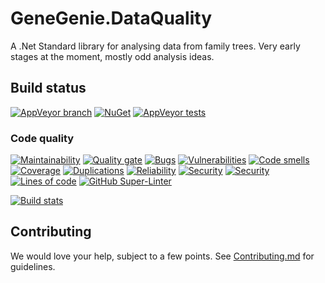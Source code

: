 # GeneGenie.DataQuality

A .Net Standard library for analysing data from family trees. Very early stages at the moment, mostly odd analysis ideas.

## Build status
[![AppVeyor branch](https://img.shields.io/appveyor/ci/RyanONeill1970/genegenie-dataquality/master.svg)](https://ci.appveyor.com/project/RyanONeill1970/genegenie-dataquality) [![NuGet](https://img.shields.io/nuget/v/GeneGenie.DataQuality.svg)](https://www.nuget.org/packages/GeneGenie.DataQuality) [![AppVeyor tests](https://img.shields.io/appveyor/tests/RyanONeill1970/genegenie-dataquality.svg)](https://ci.appveyor.com/project/RyanONeill1970/genegenie-dataquality/build/tests)

### Code quality
[![Maintainability](https://sonarcloud.io/api/project_badges/measure?project=GeneGenie.DataQuality&metric=sqale_rating)](https://sonarcloud.io/dashboard?id=GeneGenie.DataQuality) [![Quality gate](https://sonarcloud.io/api/project_badges/measure?project=GeneGenie.DataQuality&metric=alert_status)](https://sonarcloud.io/dashboard?id=GeneGenie.DataQuality) [![Bugs](https://sonarcloud.io/api/project_badges/measure?project=GeneGenie.DataQuality&metric=bugs)](https://sonarcloud.io/component_measures?id=GeneGenie.DataQuality&metric=Reliability) [![Vulnerabilities](https://sonarcloud.io/api/project_badges/measure?project=GeneGenie.DataQuality&metric=vulnerabilities)](https://sonarcloud.io/component_measures?id=GeneGenie.DataQuality&metric=Security) [![Code smells](https://sonarcloud.io/api/project_badges/measure?project=GeneGenie.DataQuality&metric=code_smells)](https://sonarcloud.io/component_measures?id=GeneGenie.DataQuality&metric=Maintainability) [![Coverage](https://sonarcloud.io/api/project_badges/measure?project=GeneGenie.DataQuality&metric=coverage)](https://sonarcloud.io/component_measures?id=GeneGenie.DataQuality&metric=Coverage) [![Duplications](https://sonarcloud.io/api/project_badges/measure?project=GeneGenie.DataQuality&metric=duplicated_lines_density)](https://sonarcloud.io/component_measures?id=GeneGenie.DataQuality&metric=Duplications) [![Reliability](https://sonarcloud.io/api/project_badges/measure?project=GeneGenie.DataQuality&metric=reliability_rating)](https://sonarcloud.io/dashboard?id=GeneGenie.DataQuality) [![Security](https://sonarcloud.io/api/project_badges/measure?project=GeneGenie.DataQuality&metric=security_rating)](https://sonarcloud.io/dashboard?id=GeneGenie.DataQuality) [![Security](https://sonarcloud.io/api/project_badges/measure?project=GeneGenie.DataQuality&metric=sqale_index)](https://sonarcloud.io/dashboard?id=GeneGenie.DataQuality) [![Lines of code](https://sonarcloud.io/api/project_badges/measure?project=GeneGenie.DataQuality&metric=ncloc)](https://sonarcloud.io/dashboard?id=GeneGenie.DataQuality) [![GitHub Super-Linter](https://github.com/TheGeneGenieProject/GeneGenie.DataQuality/workflows/Lint%20Code%20Base/badge.svg)](https://github.com/marketplace/actions/super-linter)

[![Build stats](https://buildstats.info/appveyor/chart/ryanoneill1970/genegenie-dataquality)](https://ci.appveyor.com/project/ryanoneill1970/genegenie-dataquality/history)

## Contributing

We would love your help, subject to a few points. See [Contributing.md](Contributing.md) for guidelines.
